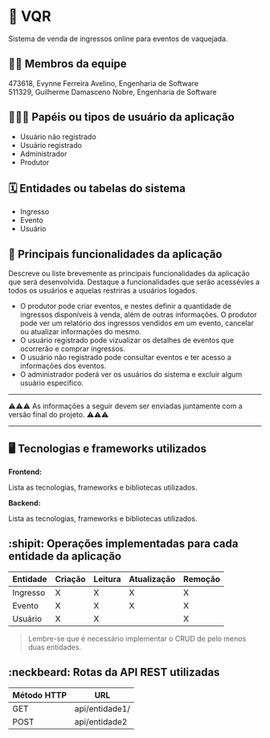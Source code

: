 # :checkered_flag: VQR

Sistema de venda de ingressos online para eventos de vaquejada.

## :technologist: Membros da equipe

473618, Evynne Ferreira Avelino, Engenharia de Software <br />
511329, Guilherme Damasceno Nobre, Engenharia de Software

## :people_holding_hands: Papéis ou tipos de usuário da aplicação

- Usuário não registrado
- Usuário registrado
- Administrador
- Produtor

## :spiral_calendar: Entidades ou tabelas do sistema

- Ingresso
- Evento
- Usuário

## :triangular_flag_on_post: Principais funcionalidades da aplicação

Descreve ou liste brevemente as principais funcionalidades da aplicação que será desenvolvida. Destaque a funcionalidades que serão acessévies a todos os usuários e aquelas restriras a usuários logados.

- O produtor pode criar eventos, e nestes definir a quantidade de ingressos disponíveis à venda, além de outras informações. O produtor pode ver um relatório dos ingressos vendidos em um evento, cancelar ou atualizar informações do mesmo.
- O usuário registrado pode vizualizar os detalhes de eventos que ocorrerão e comprar ingressos.
- O usuário não registrado pode consultar eventos e ter acesso a informações dos eventos.
- O administrador poderá ver os usuários do sistema e excluir algum usuário específico.

---

:warning::warning::warning: As informações a seguir devem ser enviadas juntamente com a versão final do projeto. :warning::warning::warning:

---

## :desktop_computer: Tecnologias e frameworks utilizados

**Frontend:**

Lista as tecnologias, frameworks e bibliotecas utilizados.

**Backend:**

Lista as tecnologias, frameworks e bibliotecas utilizados.

## :shipit: Operações implementadas para cada entidade da aplicação

| Entidade | Criação | Leitura | Atualização | Remoção |
| -------- | ------- | ------- | ----------- | ------- |
| Ingresso | X       | X       | X           | X       |
| Evento   | X       | X       | X           | X       |
| Usuário  | X       | X       |             | X       |

> Lembre-se que é necessário implementar o CRUD de pelo menos duas entidades.

## :neckbeard: Rotas da API REST utilizadas

| Método HTTP | URL            |
| ----------- | -------------- |
| GET         | api/entidade1/ |
| POST        | api/entidade2  |
